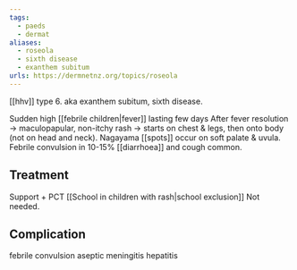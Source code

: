 ```yaml
---
tags:
  - paeds
  - dermat
aliases:
  - roseola
  - sixth disease
  - exanthem subitum
urls: https://dermnetnz.org/topics/roseola
---
```

[[hhv]] type 6. aka exanthem subitum, sixth disease.

Sudden high [[febrile children|fever]] lasting few days
After fever resolution -> maculopapular, non-itchy rash -> starts on chest & legs, then onto body (not on head and neck). 
Nagayama [[spots]] occur on soft palate & uvula. 
Febrile convulsion in 10-15%
[[diarrhoea]] and cough common. 
## Treatment
Support + PCT
[[School in children with rash|school exclusion]] Not needed. 
## Complication
febrile convulsion
aseptic meningitis
hepatitis